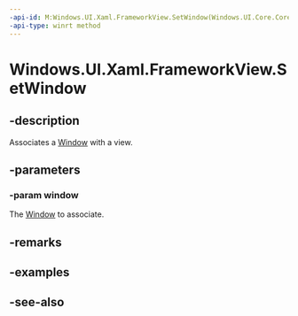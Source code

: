 ```yaml
---
-api-id: M:Windows.UI.Xaml.FrameworkView.SetWindow(Windows.UI.Core.CoreWindow)
-api-type: winrt method
---
```


<!-- Method syntax
public void SetWindow(Windows.UI.Core.CoreWindow window)
-->

# Windows.UI.Xaml.FrameworkView.SetWindow

## -description
Associates a [Window](window.md) with a view.



## -parameters
### -param window
The [Window](window.md) to associate.

## -remarks

## -examples

## -see-also

